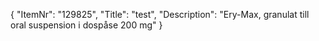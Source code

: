 {
  "ItemNr": "129825",
  "Title": "test",
  "Description": "Ery-Max, granulat till oral suspension i dospåse 200 mg"
}